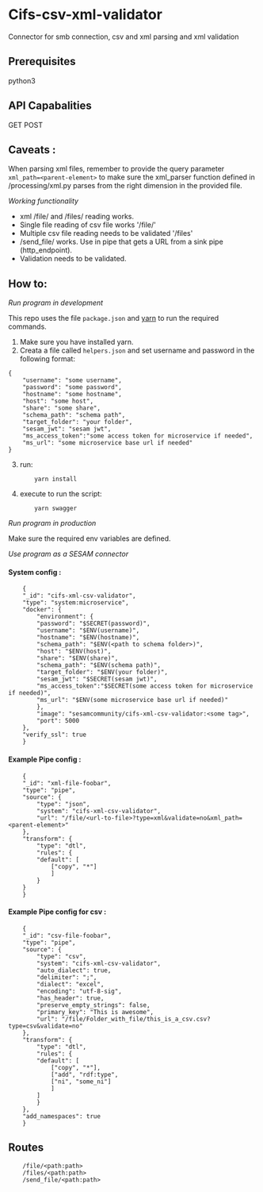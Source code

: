 # Cifs-csv-xml-validator
Connector for smb connection, csv and xml parsing and xml validation

## Prerequisites
python3

## API Capabalities
GET
POST


## Caveats :
When parsing xml files, remember to provide the query parameter `xml_path=<parent-element>` to make sure the xml_parser function defined in /processing/xml.py parses from the right dimension in the provided file. 

*Working functionality*
- xml /file/ and /files/ reading works.
- Single file reading of csv file works '/file/' 
- Multiple csv file reading needs to be validated '/files'
- /send_file/ works. Use in pipe that gets a URL from a sink pipe (http_endpoint).
- Validation needs to be validated.


## How to:

*Run program in development*

This repo uses the file ```package.json``` and [yarn](https://yarnpkg.com/lang/en/) to run the required commands.

1. Make sure you have installed yarn.
2. Creata a file called ```helpers.json``` and set username and password in the following format:
```
{
    "username": "some username",
    "password": "some password",
    "hostname": "some hostname",
    "host": "some host",
    "share": "some share",
    "schema_path": "schema path",
    "target_folder": "your folder",
    "sesam_jwt": "sesam jwt",
    "ms_access_token":"some access token for microservice if needed",
    "ms_url": "some microservice base url if needed"
}
```

3. run:
    ```
        yarn install
    ```
4. execute to run the script:
    ```
        yarn swagger
    ```

*Run program in production*

Make sure the required env variables are defined.

*Use program as a SESAM connector*

#### System config :

```
    {
    "_id": "cifs-xml-csv-validator",
    "type": "system:microservice",
    "docker": {
        "environment": {
        "password": "$SECRET(password)",
        "username": "$ENV(username)",
        "hostname": "$ENV(hostname)",
        "schema_path": "$ENV(<path to schema folder>)",
        "host": "$ENV(host)",
        "share": "$ENV(share)",
        "schema_path": "$ENV(schema path)",
        "target_folder": "$ENV(your folder)",
        "sesam_jwt": "$SECRET(sesam jwt)",
        "ms_access_token":"$SECRET(some access token for microservice if needed)",
        "ms_url": "$ENV(some microservice base url if needed)"
        },
        "image": "sesamcommunity/cifs-xml-csv-validator:<some tag>",
        "port": 5000
    },
    "verify_ssl": true
    }
```

#### Example Pipe config :

```
    {
    "_id": "xml-file-foobar",
    "type": "pipe",
    "source": {
        "type": "json",
        "system": "cifs-xml-csv-validator",
        "url": "/file/<url-to-file>?type=xml&validate=no&xml_path=<parent-element>"
    },
    "transform": {
        "type": "dtl",
        "rules": {
        "default": [
            ["copy", "*"]
            ]
        }
    }
    }
```

#### Example Pipe config for csv :

```
    {
    "_id": "csv-file-foobar",
    "type": "pipe",
    "source": {
        "type": "csv",
        "system": "cifs-xml-csv-validator",
        "auto_dialect": true,
        "delimiter": ";",
        "dialect": "excel",
        "encoding": "utf-8-sig",
        "has_header": true,
        "preserve_empty_strings": false,
        "primary_key": "This is awesome",
        "url": "/file/Folder_with_file/this_is_a_csv.csv?type=csv&validate=no"
    },
    "transform": {
        "type": "dtl",
        "rules": {
        "default": [
            ["copy", "*"],
            ["add", "rdf:type",
            ["ni", "some_ni"]
            ]
        ]
        }
    },
    "add_namespaces": true
    }
```


## Routes

```
    /file/<path:path>
    /files/<path:path>
    /send_file/<path:path>
```